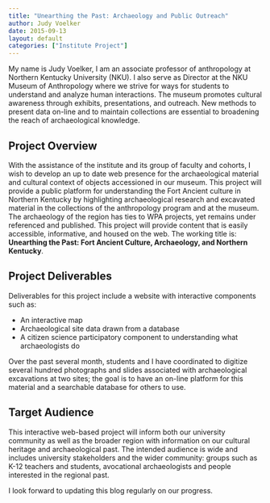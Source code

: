 ```yaml
---
title: "Unearthing the Past: Archaeology and Public Outreach"
author: Judy Voelker
date: 2015-09-13
layout: default
categories: ["Institute Project"]
---
```


My name is Judy Voelker, I am an associate professor of anthropology at Northern Kentucky University (NKU). I also serve as Director at the NKU Museum of Anthropology where we strive for ways for students to understand and analyze human interactions. The museum promotes cultural awareness through exhibits, presentations, and outreach. New methods to present data on-line and to maintain collections are essential to broadening the reach of archaeological knowledge.

## Project Overview

With the assistance of the institute and its group of faculty and cohorts, I wish to develop an up to date web presence for the archaeological material and cultural context of objects accessioned in our museum. This project will provide a public platform for understanding the Fort Ancient culture in Northern Kentucky by highlighting archaeological research and excavated material in the collections of the anthropology program and at the museum. The archaeology of the region has ties to WPA projects, yet remains under referenced and published. This project will provide content that is easily accessible, informative, and housed on the web. The working title is: **Unearthing the Past: Fort Ancient Culture, Archaeology, and Northern Kentucky**.

## Project Deliverables

Deliverables for this project include a website with interactive components such as:

- An interactive map
- Archaeological site data drawn from a database
- A citizen science participatory component to understanding what archaeologists do

Over the past several month, students and I have coordinated to digitize several hundred photographs and slides associated with archaeological excavations at two sites; the goal is to have an on-line platform for this material and a searchable database for others to use.

## Target Audience

This interactive web-based project will inform both our university community as well as the broader region with information on our cultural heritage and archaeological past. The intended audience is wide and includes university stakeholders and the wider community: groups such as K-12 teachers and students, avocational archaeologists and people interested in the regional past.

I look forward to updating this blog regularly on our progress.
